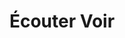 ---
title: "Écouter Voir"
url: /le-havre/ecouter-voir-cours-du-commandant-fratacci/
shop: opticien
---